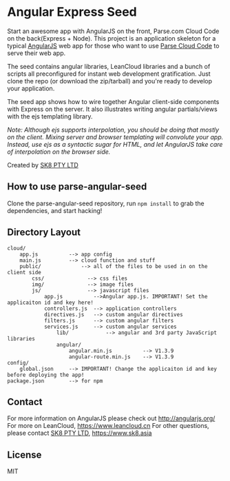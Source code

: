# Angular Express Seed

Start an awesome app with AngularJS on the front, Parse.com Cloud Code on the back(Express + Node). This project is an
application skeleton for a typical [AngularJS](http://angularjs.org/) web app for those who want
to use [Parse Cloud Code](https://parse.com/docs/js/guide#hosting-dynamic-websites) to serve their web app.

The seed contains angular libraries, LeanCloud libraries and a bunch of scripts all preconfigured for
instant web development gratification. Just clone the repo (or download the zip/tarball) and
you're ready to develop your application.

The seed app shows how to wire together Angular client-side components with Express on the server.
It also illustrates writing angular partials/views with the ejs templating library.

_Note: Although ejs supports interpolation, you should be doing that mostly on the client. Mixing
server and browser templating will convolute your app. Instead, use ejs as a syntactic sugar for
HTML, and let AngularJS take care of interpolation on the browser side._

Created by [SK8 PTY LTD](http://www.sk8.asia)

## How to use parse-angular-seed

Clone the parse-angular-seed repository, run `npm install` to grab the dependencies, and start hacking!

## Directory Layout
    
    cloud/
        app.js          --> app config
        main.js         --> cloud function and stuff
        public/             --> all of the files to be used in on the client side
            css/              --> css files
            img/              --> image files
            js/               --> javascript files
                app.js          -->Angular app.js. IMPORTANT! Set the applicaiton id and key here!
                controllers.js  --> application controllers
                directives.js   --> custom angular directives
                filters.js      --> custom angular filters
                services.js     --> custom angular services
                    lib/            --> angular and 3rd party JavaScript libraries
                    angular/
                        angular.min.js          --> V1.3.9
                        angular-route.min.js    --> V1.3.9
    config/
        global.json     --> IMPORTANT! Change the applicaiton id and key before deploying the app!
    package.json        --> for npm


## Contact

For more information on AngularJS please check out http://angularjs.org/
For more on LeanCloud, https://www.leancloud.cn
For other questions, please contact [SK8 PTY LTD](http://www.sk8.asia), https://www.sk8.asia

## License
MIT
